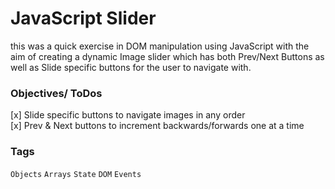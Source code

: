 # JavaScript Slider

this was a quick exercise in DOM manipulation using JavaScript with the aim of creating a dynamic Image slider  which has both Prev/Next Buttons as well as Slide specific buttons for the user to navigate with.  

### Objectives/ ToDos

[x] Slide specific buttons to navigate images in any order  
[x] Prev & Next buttons to increment backwards/forwards one at a time  

### Tags

`Objects` `Arrays` `State` `DOM` `Events`  

